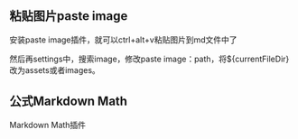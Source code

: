 ## 粘贴图片paste image
安装paste image插件，就可以ctrl+alt+v粘贴图片到md文件中了

然后再settings中，搜索image，修改paste image：path，将${currentFileDir}改为assets或者images。


## 公式Markdown Math
Markdown Math插件
